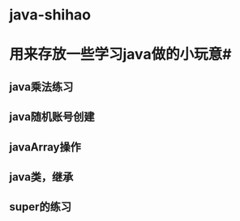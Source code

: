 # java-shihao #
# 用来存放一些学习java做的小玩意#
## java乘法练习 ##
## java随机账号创建 ##
## javaArray操作 ##
## java类，继承 ##
## super的练习 ##
